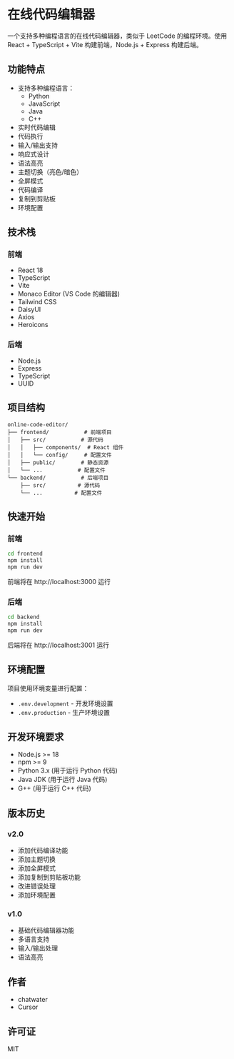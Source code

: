 # 在线代码编辑器

一个支持多种编程语言的在线代码编辑器，类似于 LeetCode 的编程环境。使用 React + TypeScript + Vite 构建前端，Node.js + Express 构建后端。

## 功能特点

- 支持多种编程语言：
  - Python
  - JavaScript
  - Java
  - C++
- 实时代码编辑
- 代码执行
- 输入/输出支持
- 响应式设计
- 语法高亮
- 主题切换（亮色/暗色）
- 全屏模式
- 代码编译
- 复制到剪贴板
- 环境配置

## 技术栈

### 前端
- React 18
- TypeScript
- Vite
- Monaco Editor (VS Code 的编辑器)
- Tailwind CSS
- DaisyUI
- Axios
- Heroicons

### 后端
- Node.js
- Express
- TypeScript
- UUID

## 项目结构

```
online-code-editor/
├── frontend/           # 前端项目
│   ├── src/           # 源代码
│   │   ├── components/  # React 组件
│   │   └── config/     # 配置文件
│   ├── public/        # 静态资源
│   └── ...           # 配置文件
└── backend/           # 后端项目
    ├── src/          # 源代码
    └── ...          # 配置文件
```

## 快速开始

### 前端

```bash
cd frontend
npm install
npm run dev
```

前端将在 http://localhost:3000 运行

### 后端

```bash
cd backend
npm install
npm run dev
```

后端将在 http://localhost:3001 运行

## 环境配置

项目使用环境变量进行配置：

- `.env.development` - 开发环境设置
- `.env.production` - 生产环境设置

## 开发环境要求

- Node.js >= 18
- npm >= 9
- Python 3.x (用于运行 Python 代码)
- Java JDK (用于运行 Java 代码)
- G++ (用于运行 C++ 代码)

## 版本历史

### v2.0
- 添加代码编译功能
- 添加主题切换
- 添加全屏模式
- 添加复制到剪贴板功能
- 改进错误处理
- 添加环境配置

### v1.0
- 基础代码编辑器功能
- 多语言支持
- 输入/输出处理
- 语法高亮

## 作者

- chatwater
- Cursor

## 许可证

MIT 